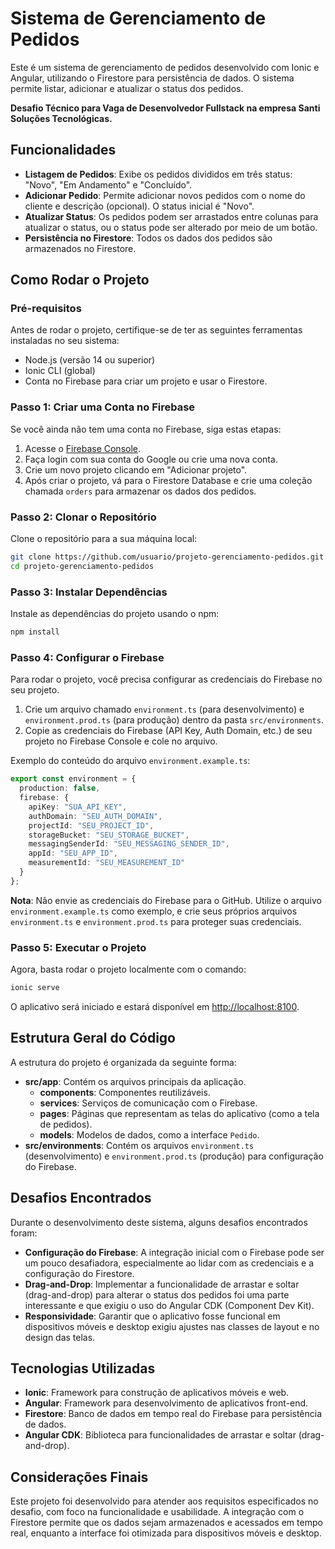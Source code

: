 # Sistema de Gerenciamento de Pedidos

Este é um sistema de gerenciamento de pedidos desenvolvido com Ionic e Angular, utilizando o Firestore para persistência de dados. O sistema permite listar, adicionar e atualizar o status dos pedidos.

<strong>Desafio Técnico para Vaga de Desenvolvedor Fullstack na empresa Santi Soluções Tecnológicas.</strong>

## Funcionalidades

- **Listagem de Pedidos**: Exibe os pedidos divididos em três status: "Novo", "Em Andamento" e "Concluído".
- **Adicionar Pedido**: Permite adicionar novos pedidos com o nome do cliente e descrição (opcional). O status inicial é "Novo".
- **Atualizar Status**: Os pedidos podem ser arrastados entre colunas para atualizar o status, ou o status pode ser alterado por meio de um botão.
- **Persistência no Firestore**: Todos os dados dos pedidos são armazenados no Firestore.

## Como Rodar o Projeto

### Pré-requisitos

Antes de rodar o projeto, certifique-se de ter as seguintes ferramentas instaladas no seu sistema:

- Node.js (versão 14 ou superior)
- Ionic CLI (global)
- Conta no Firebase para criar um projeto e usar o Firestore.

### Passo 1: Criar uma Conta no Firebase

Se você ainda não tem uma conta no Firebase, siga estas etapas:

1. Acesse o [Firebase Console](https://console.firebase.google.com/).
2. Faça login com sua conta do Google ou crie uma nova conta.
3. Crie um novo projeto clicando em "Adicionar projeto".
4. Após criar o projeto, vá para o Firestore Database e crie uma coleção chamada `orders` para armazenar os dados dos pedidos.

### Passo 2: Clonar o Repositório

Clone o repositório para a sua máquina local:

```bash
git clone https://github.com/usuario/projeto-gerenciamento-pedidos.git
cd projeto-gerenciamento-pedidos
```

### Passo 3: Instalar Dependências

Instale as dependências do projeto usando o npm:

```bash
npm install
```
### Passo 4: Configurar o Firebase

Para rodar o projeto, você precisa configurar as credenciais do Firebase no seu projeto.

1. Crie um arquivo chamado `environment.ts` (para desenvolvimento) e `environment.prod.ts` (para produção) dentro da pasta `src/environments`.
2. Copie as credenciais do Firebase (API Key, Auth Domain, etc.) de seu projeto no Firebase Console e cole no arquivo.

Exemplo do conteúdo do arquivo `environment.example.ts`:

```typescript
export const environment = {
  production: false,
  firebase: {
    apiKey: "SUA_API_KEY",
    authDomain: "SEU_AUTH_DOMAIN",
    projectId: "SEU_PROJECT_ID",
    storageBucket: "SEU_STORAGE_BUCKET",
    messagingSenderId: "SEU_MESSAGING_SENDER_ID",
    appId: "SEU_APP_ID",
    measurementId: "SEU_MEASUREMENT_ID"
  }
};
```

**Nota**: Não envie as credenciais do Firebase para o GitHub. Utilize o arquivo `environment.example.ts` como exemplo, e crie seus próprios arquivos `environment.ts` e `environment.prod.ts` para proteger suas credenciais.

### Passo 5: Executar o Projeto

Agora, basta rodar o projeto localmente com o comando:

```bash
ionic serve
```

O aplicativo será iniciado e estará disponível em [http://localhost:8100](http://localhost:8100).

## Estrutura Geral do Código

A estrutura do projeto é organizada da seguinte forma:

- **src/app**: Contém os arquivos principais da aplicação.
  - **components**: Componentes reutilizáveis.
  - **services**: Serviços de comunicação com o Firebase.
  - **pages**: Páginas que representam as telas do aplicativo (como a tela de pedidos).
  - **models**: Modelos de dados, como a interface `Pedido`.
- **src/environments**: Contém os arquivos `environment.ts` (desenvolvimento) e `environment.prod.ts` (produção) para configuração do Firebase.

## Desafios Encontrados

Durante o desenvolvimento deste sistema, alguns desafios encontrados foram:

- **Configuração do Firebase**: A integração inicial com o Firebase pode ser um pouco desafiadora, especialmente ao lidar com as credenciais e a configuração do Firestore.
- **Drag-and-Drop**: Implementar a funcionalidade de arrastar e soltar (drag-and-drop) para alterar o status dos pedidos foi uma parte interessante e que exigiu o uso do Angular CDK (Component Dev Kit).
- **Responsividade**: Garantir que o aplicativo fosse funcional em dispositivos móveis e desktop exigiu ajustes nas classes de layout e no design das telas.

## Tecnologias Utilizadas

- **Ionic**: Framework para construção de aplicativos móveis e web.
- **Angular**: Framework para desenvolvimento de aplicativos front-end.
- **Firestore**: Banco de dados em tempo real do Firebase para persistência de dados.
- **Angular CDK**: Biblioteca para funcionalidades de arrastar e soltar (drag-and-drop).

## Considerações Finais

Este projeto foi desenvolvido para atender aos requisitos especificados no desafio, com foco na funcionalidade e usabilidade. A integração com o Firestore permite que os dados sejam armazenados e acessados em tempo real, enquanto a interface foi otimizada para dispositivos móveis e desktop.

